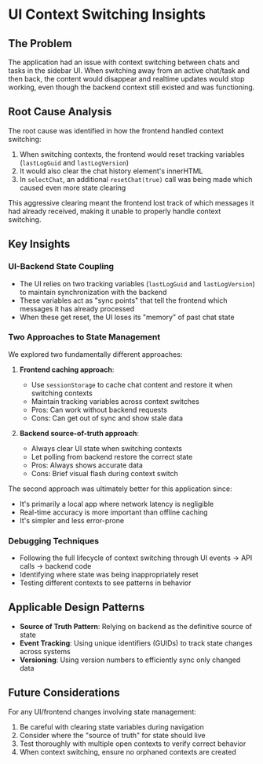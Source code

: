 # UI Context Switching Insights

## The Problem
The application had an issue with context switching between chats and tasks in the sidebar UI. When switching away from an active chat/task and then back, the content would disappear and realtime updates would stop working, even though the backend context still existed and was functioning.

## Root Cause Analysis
The root cause was identified in how the frontend handled context switching:

1. When switching contexts, the frontend would reset tracking variables (`lastLogGuid` and `lastLogVersion`)
2. It would also clear the chat history element's innerHTML
3. In `selectChat`, an additional `resetChat(true)` call was being made which caused even more state clearing

This aggressive clearing meant the frontend lost track of which messages it had already received, making it unable to properly handle context switching.

## Key Insights

### UI-Backend State Coupling
- The UI relies on two tracking variables (`lastLogGuid` and `lastLogVersion`) to maintain synchronization with the backend
- These variables act as "sync points" that tell the frontend which messages it has already processed
- When these get reset, the UI loses its "memory" of past chat state

### Two Approaches to State Management
We explored two fundamentally different approaches:

1. **Frontend caching approach**:
   - Use `sessionStorage` to cache chat content and restore it when switching contexts
   - Maintain tracking variables across context switches
   - Pros: Can work without backend requests
   - Cons: Can get out of sync and show stale data

2. **Backend source-of-truth approach**:
   - Always clear UI state when switching contexts
   - Let polling from backend restore the correct state
   - Pros: Always shows accurate data
   - Cons: Brief visual flash during context switch

The second approach was ultimately better for this application since:
- It's primarily a local app where network latency is negligible
- Real-time accuracy is more important than offline caching
- It's simpler and less error-prone

### Debugging Techniques
- Following the full lifecycle of context switching through UI events → API calls → backend code
- Identifying where state was being inappropriately reset
- Testing different contexts to see patterns in behavior

## Applicable Design Patterns
- **Source of Truth Pattern**: Relying on backend as the definitive source of state
- **Event Tracking**: Using unique identifiers (GUIDs) to track state changes across systems
- **Versioning**: Using version numbers to efficiently sync only changed data

## Future Considerations
For any UI/frontend changes involving state management:
1. Be careful with clearing state variables during navigation
2. Consider where the "source of truth" for state should live
3. Test thoroughly with multiple open contexts to verify correct behavior
4. When context switching, ensure no orphaned contexts are created
